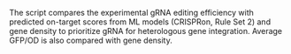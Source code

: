 The script compares the experimental gRNA editing efficiency with predicted on-target scores from ML models (CRISPRon, Rule Set 2) and gene density to prioritize gRNA for heterologous gene integration. Average GFP/OD is also compared with gene density.
